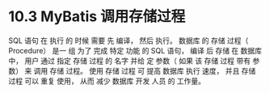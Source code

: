 # 10.3 MyBatis 调用存储过程

SQL 语句 在 执行 的 时候 需要 先 编译， 然后 执行。 数据库 的 存储 过程（ Procedure） 是一 组 为了 完成 特定 功能 的 SQL 语句， 编译 后 存储 在 数据库 中， 用户 通过 指定 存储 过程 的 名字 并给 定 参数（ 如果 该 存储 过程 带有 参数） 来 调用 存储 过程。 使用 存储 过程 可 提高 数据库 执行 速度， 并且 存储 过程 可以 重复 使用， 从而 减少 数据库 开发 人员 的 工作量。





